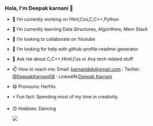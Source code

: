 ### Hola, I'm Deepak karnani  👋

- 🔭 I’m currently working on Html,Css,C,C++,Python
- 🌱 I’m currently learning Data Structures, Algorithms, Mern Stack
- 👯 I’m looking to collaborate on Youtube
- 🤔 I’m looking for help with github-profile-readme-generator
- 💬 Ask me about C,C++,Html,Css or Any tech related stuff
- 📫 How to reach me: Email: karnanidpk@gmail.com :  Twitter: [@DeepakKarnani08](https://twitter.com/DeepakKarnani08) :  LinkedIN:[Deepak Karnani](https://www.linkedin.com/in/deepak-karnani-06282a1a9/)
- 😄 Pronouns: He/His
- ⚡ Fun fact: Spending most of my time in creativity
- 😊 Hobbies: Dancing


  <img src="https://github-readme-stats.vercel.app/api?username=Deepak-Karnani&&show_icons=true&title_color=ffffff&icon_color=bb2acf&text_color=daf7dc&bg_color=191919">


